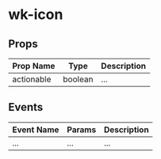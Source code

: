 # wk-icon

## Props

Prop Name | Type | Description
--- | --- | ---
actionable | boolean | ...


## Events

Event Name | Params | Description
--- | --- | ---
... | ... | ...
